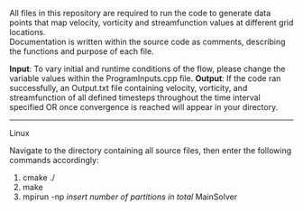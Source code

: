 All files in this repository are required to run the code to generate data points that map velocity, vorticity and streamfunction values at different grid locations.   
Documentation is written within the source code as comments, describing the functions and purpose of each file.

**Input**: To vary initial and runtime conditions of the flow, please change the variable values within the ProgramInputs.cpp file.
**Output**: If the code ran successfully, an Output.txt file containing velocity, vorticity, and streamfunction of all defined timesteps throughout the time interval specified OR once convergence is reached will appear in your directory.
______
Linux

Navigate to the directory containing all source files, then enter the following commands accordingly:
1.  cmake ./
2.  make
3.  mpirun -np *insert number of partitions in total* MainSolver
